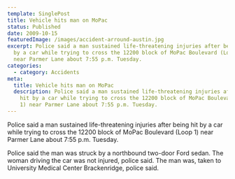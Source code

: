 ```yaml
---
template: SinglePost
title: Vehicle hits man on MoPac
status: Published
date: 2009-10-15
featuredImage: /images/accident-arround-austin.jpg
excerpt: Police said a man sustained life-threatening injuries after being hit
  by a car while trying to cross the 12200 block of MoPac Boulevard (Loop 1)
  near Parmer Lane about 7:55 p.m. Tuesday.
categories:
  - category: Accidents
meta:
  title: Vehicle hits man on MoPac
  description: Police said a man sustained life-threatening injuries after being
    hit by a car while trying to cross the 12200 block of MoPac Boulevard (Loop
    1) near Parmer Lane about 7:55 p.m. Tuesday.
---
```

<!--StartFragment-->

Police said a man sustained life-threatening injuries after being hit by a car while trying to cross the 12200 block of MoPac Boulevard (Loop 1) near Parmer Lane about 7:55 p.m. Tuesday.

Police said the man was struck by a northbound two-door Ford sedan. The woman driving the car was not injured, police said. The man was, taken to University Medical Center Brackenridge, police said.

<!--EndFragment-->